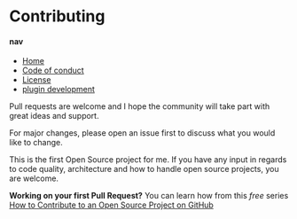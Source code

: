 
# Contributing
#### nav

* [Home](/README.md)
* [Code of conduct](/docs/code_of_conduct.md)
* [License](/docs/LICENSE)
* [plugin development](/plugins/README.md)

Pull requests are welcome and I hope the community will take part with great ideas and support.

For major changes, please open an issue first to discuss what you would like to change.

This is the first Open Source project for me. If you have any input in regards to code quality, architecture and how to handle open source projects, you are welcome.

  

**Working on your first Pull Request?** You can learn how from this *free* series [How to Contribute to an Open Source Project on GitHub](https://egghead.io/series/how-to-contribute-to-an-open-source-project-on-github)